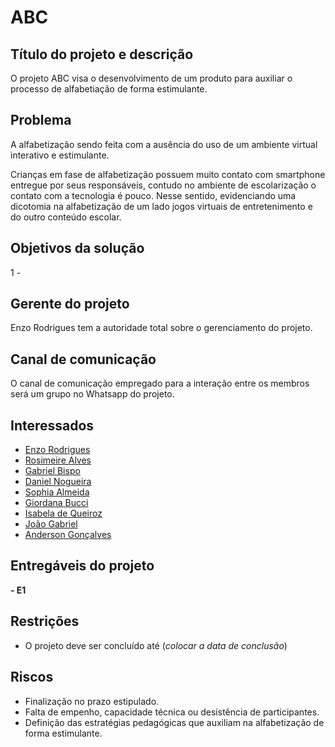 # ABC

## Título do projeto e descrição
O projeto ABC visa o desenvolvimento de um produto para auxiliar o processo de alfabetiação de forma estimulante.

## Problema
A alfabetização sendo feita com a ausência do uso de um ambiente virtual interativo e estimulante.


Crianças em fase de alfabetização possuem muito contato com smartphone entregue por seus responsáveis, contudo no ambiente de escolarização o contato com a tecnologia é pouco. Nesse sentido, evidenciando uma dicotomia na alfabetização de um lado jogos virtuais de entretenimento e do outro conteúdo escolar. 

## Objetivos da solução
1 - 

## Gerente do projeto
Enzo Rodrigues tem a autoridade total sobre o gerenciamento do projeto.

## Canal de comunicação
O canal de comunicação empregado para a interação entre os membros será um grupo no Whatsapp do projeto.

## Interessados
- [Enzo Rodrigues](https://github.com/enzodias1)
- [Rosimeire Alves](https://github.com/RosimeireAlves)
- [Gabriel Bispo](https://github.com/gabrielgcb)
- [Daniel Nogueira](https://github.com/nogueiralegacy)
- [Sophia Almeida](hhttps://github.com/sophiafma)
- [Giordana Bucci](https://github.com/Giodzz)
- [Isabela de Queiroz](https://github.com/isabela-code)
- [João Gabriel](https://github.com/mentejoao)
- [Anderson Gonçalves](https://github.com/AndersonGACFilho)

## Entregáveis do projeto
**- E1** 

## Restrições
- O projeto deve ser concluído até (*colocar a data de conclusão*)

## Riscos
- Finalização no prazo estipulado.
- Falta de empenho, capacidade técnica ou desistência de participantes.
- Definição das estratégias pedagógicas que auxiliam na alfabetização de forma estimulante.







